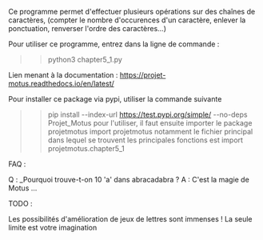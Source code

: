 Ce programme permet d'effectuer plusieurs opérations sur des chaînes de caractères, 
(compter le nombre d'occurences d'un caractère, enlever la ponctuation, renverser l'ordre des caractères...)

Pour utiliser ce programme, entrez dans la ligne de commande :
>>python3 chapter5_1.py

Lien menant à la documentation :
https://projet-motus.readthedocs.io/en/latest/

Pour installer ce package via pypi, utiliser la commande suivante
>>pip install --index-url https://test.pypi.org/simple/ --no-deps Projet_Motus
pour l'utiliser, il faut ensuite importer le package projetmotus
>>import projetmotus
notamment le fichier principal dans lequel se trouvent les principales fonctions est 
>>import projetmotus.chapter5_1

FAQ :

Q : _Pourquoi trouve-t-on 10 'a' dans abracadabra ?
A : C'est la magie de Motus ...

TODO :

Les possibilités d'amélioration de jeux de lettres sont immenses ! La seule limite est votre imagination